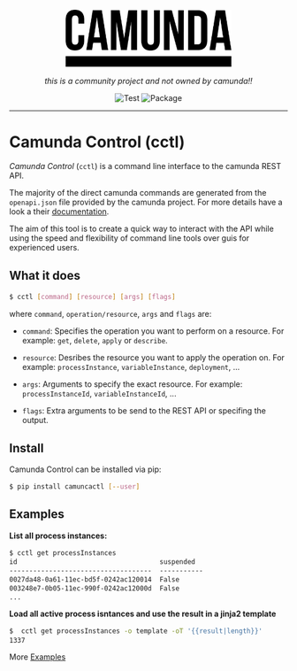 

<p align="center">
  <img src="images/Camunda_Logo_Black.png" alt="Camunda Logo" width="300px">
</p>
<p align="center">
    <em>
        this is a community project and not owned by camunda!!
    </em>
</p>
<p align="center">
    <img src="https://github.com/jblawatt/camundactl/actions/workflows/unittests.yml/badge.svg" alt="Test">
</a>
    <img src="https://img.shields.io/pypi/v/camundactl?color=%2334D058&label=pypi%20package)" alt="Package">
</a>
</p>

<hr />


# Camunda Control (cctl)


_Camunda Control_ (`cctl`) is a command line interface to the camunda REST API.

The majority of the direct camunda commands are generated from the `openapi.json`
file provided by the camunda project. For more details have a look a their [documentation](https://docs.camunda.org/manual/7.15/reference/rest/openapi/).

The aim of this tool is to create a quick way to interact with the API while using
the speed and flexibility of command line tools over guis for experienced users.

## What it does

```bash
$ cctl [command] [resource] [args] [flags]
```

where `command`, `operation/resource`, `args` and `flags` are:

- `command`: Specifies the operation you want to perform on a resource. For
  example: `get`, `delete`, `apply` or `describe`.

- `resource`: Desribes the resource you want to apply the operation on. For
  example: `processInstance`, `variableInstance`, `deployment`, ...

- `args`: Arguments to specify the exact resource. For example:
  `processInstanceId`, `variableInstanceId`, ...

- `flags`: Extra arguments to be send to the REST API or specifing the output.

## Install

Camunda Control can be installed via pip:

```bash
$ pip install camuncactl [--user]
```

## Examples

**List all process instances:**

```shell
$ cctl get processInstances
id                                    suspended
------------------------------------  -----------
0027da48-0a61-11ec-bd5f-0242ac120014  False
003248e7-0b05-11ec-990f-0242ac12000d  False
...
```

**Load all active process isntances and use the result in a jinja2 template**

```bash
$  cctl get processInstances -o template -oT '{{result|length}}'
1337
```

More [Examples](examples.md)

